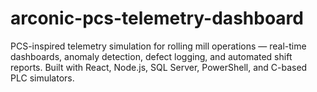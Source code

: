 # arconic-pcs-telemetry-dashboard
PCS-inspired telemetry simulation for rolling mill operations — real-time dashboards, anomaly detection, defect logging, and automated shift reports. Built with React, Node.js, SQL Server, PowerShell, and C-based PLC simulators.

